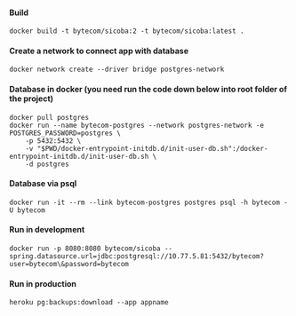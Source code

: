 #### Build
    docker build -t bytecom/sicoba:2 -t bytecom/sicoba:latest .

#### Create a network to connect app with database
    docker network create --driver bridge postgres-network
    
#### Database in docker (you need run the code down below into root folder of the project)
    docker pull postgres
    docker run --name bytecom-postgres --network postgres-network -e POSTGRES_PASSWORD=postgres \
        -p 5432:5432 \
        -v "$PWD/docker-entrypoint-initdb.d/init-user-db.sh":/docker-entrypoint-initdb.d/init-user-db.sh \
        -d postgres

#### Database via psql
    docker run -it --rm --link bytecom-postgres postgres psql -h bytecom -U bytecom


#### Run in development    
    docker run -p 8080:8080 bytecom/sicoba --spring.datasource.url=jdbc:postgresql://10.77.5.81:5432/bytecom?user=bytecom\&password=bytecom
    
#### Run in production    
    heroku pg:backups:download --app appname
